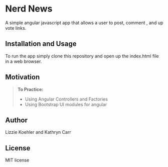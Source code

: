 Nerd News
==============

A simple angular javascript app that allows a user to post, comment , and up vote links.

Installation and Usage
------------
To run the app simply clone this repository and open up the index.html file in a web browser.

Motivation
--------
> **To Practice:**
>- Using Angular Controllers and Factories
>- Using Bootstrap UI modules for angular

Author
------

Lizzie Koehler and Kathryn Carr

License
-------

MIT license
